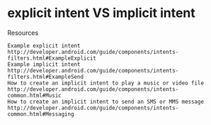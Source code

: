 
# explicit intent VS implicit intent

Resources

    Example explicit intent
    http://developer.android.com/guide/components/intents-filters.html#ExampleExplicit
    Example implicit intent
    http://developer.android.com/guide/components/intents-filters.html#ExampleSend
    How to create an implicit intent to play a music or video file
    http://developer.android.com/guide/components/intents-common.html#Music
    How to create an implicit intent to send an SMS or MMS message
    http://developer.android.com/guide/components/intents-common.html#Messaging
